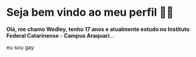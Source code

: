 # Seja bem vindo ao meu perfil 🍷🗿

**Olá, me chamo Wedley, tenho 17 anos e atualmente estudo no Instituto Federal Catarinense - Campus Araquari**... 

eu sou gay
